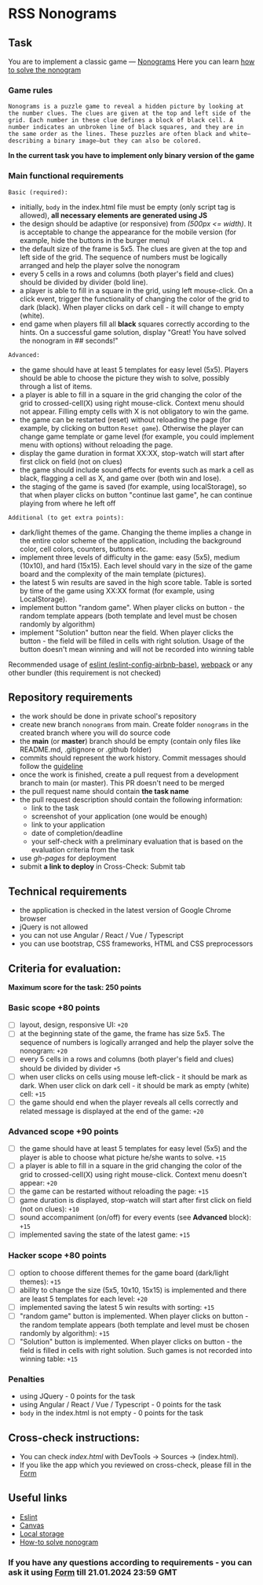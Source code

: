 # RSS Nonograms

## Task

You are to implement a classic game — [Nonograms](https://en.wikipedia.org/wiki/Nonogram)
Here you can learn [how to solve the nonogram](https://nonograms-katana.fandom.com/wiki/Tips_for_solving)

### Game rules

`Nonograms is a puzzle game to reveal a hidden picture by looking at the number clues. The clues are given at the top and left side of the grid. Each number in these clue defines a block of black cell. A number indicates an unbroken line of black squares, and they are in the same order as the lines. These puzzles are often black and white—describing a binary image—but they can also be colored.`

**In the current task you have to implement only binary version of the game**

### Main functional requirements

`Basic (required):`

- initially, `body` in the index.html file must be empty (only script tag is allowed), **all necessary elements are generated using JS**
- the design should be adaptive (or responsive) from _(500px <= width)_. It is acceptable to change the appearance for the mobile version (for example, hide the buttons in the burger menu)
- the default size of the frame is 5x5. The clues are given at the top and left side of the grid. The sequence of numbers must be logically arranged and help the player solve the nonogram
- every 5 cells in a rows and columns (both player's field and clues) should be divided by divider (bold line).
- a player is able to fill in a square in the grid, using left mouse-click. On a click event, trigger the functionality of changing the color of the grid to dark (black). When player clicks on dark cell - it will change to empty (white).
- end game when players fill all **black** squares correctly according to the hints. On a successful game solution, display "Great! You have solved the nonogram in ## seconds!"

`Advanced:`

- the game should have at least 5 templates for easy level (5x5). Players should be able to choose the picture they wish to solve, possibly through a list of items.
- a player is able to fill in a square in the grid changing the color of the grid to crossed-cell(X) using right mouse-click. Context menu should not appear. Filling empty cells with X is not obligatory to win the game.
- the game can be restarted (reset) without reloading the page (for example, by clicking on button `Reset game`). Otherwise the player can change game template or game level (for example, you could implement menu with options) without reloading the page.
- display the game duration in format XX:XX, stop-watch will start after first click on field (not on clues)
- the game should include sound effects for events such as mark a cell as black, flagging a cell as X, and game over (both win and lose).
- the staging of the game is saved (for example, using localStorage), so that when player clicks on button "continue last game", he can continue playing from where he left off

`Additional (to get extra points):`

- dark/light themes of the game. Changing the theme implies a change in the entire color scheme of the application, including the background color, cell colors, counters, buttons etc.
- implement three levels of difficulty in the game: easy (5x5), medium (10x10), and hard (15x15). Each level should vary in the size of the game board and the complexity of the main template (pictures).
- the latest 5 win results are saved in the high score table. Table is sorted by time of the game using XX:XX format (for example, using LocalStorage).
- implement button "random game". When player clicks on button - the random template appears (both template and level must be chosen randomly by algorithm)
- implement "Solution" button near the field. When player clicks the button - the field will be filled in cells with right solution. Usage of the button doesn't mean winning and will not be recorded into winning table

Recommended usage of [eslint (eslint-config-airbnb-base)](https://eslint.org/), [webpack](https://webpack.js.org/) or any other bundler (this requirement is not checked)

## Repository requirements

- the work should be done in private school's repository
- create new branch `nonograms` from main. Create folder `nonograms` in the created branch where you will do source code
- the **main** (or **master**) branch should be empty (contain only files like README.md, .gitignore or .github folder)
- commits should represent the work history. Commit messages should follow the [guideline](https://www.conventionalcommits.org/en/v1.0.0/)
- once the work is finished, create a pull request from a development branch to main (or master). This PR doesn't need to be merged
- the pull request name should contain **the task name**
- the pull request description should contain the following information:
  - link to the task
  - screenshot of your application (one would be enough)
  - link to your application
  - date of completion/deadline
  - your self-check with a preliminary evaluation that is based on the evaluation criteria from the task
- use _gh-pages_ for deployment
- submit **a link to deploy** in Cross-Check: Submit tab

## Technical requirements

- the application is checked in the latest version of Google Chrome browser
- jQuery is not allowed
- you can not use Angular / React / Vue / Typescript
- you can use bootstrap, CSS frameworks, HTML and CSS preprocessors

## Criteria for evaluation:

**Maximum score for the task: 250 points**

### Basic scope +80 points

- [ ] layout, design, responsive UI: `+20`
- [ ] at the beginning state of the game, the frame has size 5x5. The sequence of numbers is logically arranged and help the player solve the nonogram: `+20`
- [ ] every 5 cells in a rows and columns (both player's field and clues) should be divided by divider `+5`
- [ ] when user clicks on cells using mouse left-click - it should be mark as dark. When user click on dark cell - it should be mark as empty (white) cell: `+15`
- [ ] the game should end when the player reveals all cells correctly and related message is displayed at the end of the game: `+20`

### Advanced scope +90 points

- [ ] the game should have at least 5 templates for easy level (5x5) and the player is able to choose what picture he/she wants to solve. `+15`
- [ ] a player is able to fill in a square in the grid changing the color of the grid to crossed-cell(X) using right mouse-click. Context menu doesn't appear: `+20`
- [ ] the game can be restarted without reloading the page: `+15`
- [ ] game duration is displayed, stop-watch will start after first click on field (not on clues): `+10`
- [ ] sound accompaniment (on/off) for every events (see **Advanced** block): `+15`
- [ ] implemented saving the state of the latest game: `+15`

### Hacker scope +80 points

- [ ] option to choose different themes for the game board (dark/light themes): `+15`
- [ ] ability to change the size (5x5, 10x10, 15x15) is implemented and there are least 5 templates for each level: `+20`
- [ ] implemented saving the latest 5 win results with sorting: `+15`
- [ ] "random game" button is implemented. When player clicks on button - the random template appears (both template and level must be chosen randomly by algorithm): `+15`
- [ ] "Solution" button is implemented. When player clicks on button - the field is filled in cells with right solution. Such games is not recorded into winning table: `+15`

### Penalties

- using JQuery - 0 points for the task
- using Angular / React / Vue / Typescript - 0 points for the task
- `body` in the index.html is not empty - 0 points for the task

## Cross-check instructions:

- You can check _index.html_ with DevTools -> Sources -> (index.html).
- If you like the app which you reviewed on cross-check, please fill in the [Form](https://docs.google.com/forms/d/e/1FAIpQLScQZgKqy1nmXOrCWOMBth6-19RSKedeNunJ31lVj4ycj8b2dA/viewform?usp=sf_link)

## Useful links

- [Eslint](https://eslint.org/)
- [Canvas](https://developer.mozilla.org/en-US/docs/Web/API/Canvas_API/Tutorial)
- [Local storage](https://learn.javascript.ru/localstorage)
- [How-to solve nonogram](https://www.youtube.com/watch?v=TCqZ5p0dmC0)

### If you have any questions according to requirements - you can ask it using [Form](https://docs.google.com/forms/d/e/1FAIpQLScRdSuHUFy8PuKS8egqgCatRLhIekJtH_crgCTkRiezDYi8qw/viewform?usp=sf_link) till 21.01.2024 23:59 GMT
